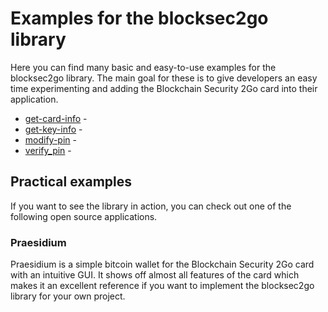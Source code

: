 # Examples for the blocksec2go library

Here you can find many basic and easy-to-use examples for the blocksec2go library. The main goal for these is to give developers an easy time experimenting and adding the Blockchain Security 2Go card into their application.
* [get-card-info]() - 
* [get-key-info]() - 
* [modify-pin]() - 
* [verify_pin]() - 

## Practical examples
If you want to see the library in action, you can check out one of the following open source applications.
### Praesidium
Praesidium is a simple bitcoin wallet for the Blockchain Security 2Go card with an intuitive GUI. It shows off almost all features of the card which makes it an excellent reference if you want to implement the blocksec2go library for your own project.

